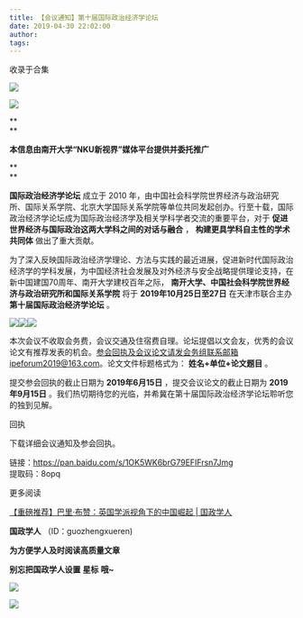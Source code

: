 ```yaml
---
title: 【会议通知】第十届国际政治经济学论坛
date: 2019-04-30 22:02:00
author: 
tags: 
---
```



收录于合集

  

![](/images/3195/2.gif)

![](/images/3195/3.png)  

**  
**

**本信息由南开大学“NKU新视界”媒体平台提供并委托推广**

 **  
**

**国际政治经济学论坛** 成立于 2010
年，由中国社会科学院世界经济与政治研究所、国际关系学院、北京大学国际关系学院等单位共同发起创办。行至十载，国际政治经济学论坛成为国际政治经济学及相关学科学者交流的重要平台，对于
**促进世界经济与国际政治这两大学科之间的对话与融合** ， **构建更具学科自主性的学术共同体** 做出了重大贡献。

为了深入反映国际政治经济学理论、方法与实践的最近进展，促进新时代国际政治经济学的学科发展，为中国经济社会发展及对外经济与安全战略提供理论支持，在新中国建国70周年、南开大学建校百年之际，
**南开大学、中国社会科学院世界经济与政治研究所和国际关系学院** 将于 **2019年10月25日至27日** 在天津市联合主办
**第十届国际政治经济学论坛** 。

![](/images/3195/4.png)![](/images/3195/5.jpeg)![](/images/3195/6.png)

本次会议不收取会务费，会议交通及住宿费自理。论坛提倡以文会友，优秀的会议论文有推荐发表的机会。参会回执及会议论文请发会务组联系邮箱ipeforum2019@163.com。论文文件标题格式为：
**姓名+单位+论文题目** 。

提交参会回执的截止日期为 **2019年6月15日** ，提交会议论文的截止日期为 **2019年9月15日**
。我们热切期待您的光临，并希冀在第十届国际政治经济学论坛聆听您的独到见解。

回执

下载详细会议通知及参会回执。

链接：https://pan.baidu.com/s/1OK5WK6brG79EFIFrsn7Jmg  
提取码：8opq

  

  

更多阅读

[【重磅推荐】巴里·布赞：英国学派视角下的中国崛起 |
国政学人](http://mp.weixin.qq.com/s?__biz=MzI3MTYzMzE5Mw==&mid=2247489394&idx=1&sn=1699017a6fcabe15d599c00751470a2e&chksm=eb3f8934dc48002288f0a19989586b155b87a4bfb1f9cb3d7954d27aa15c1c128f78c6b1c1da&scene=21#wechat_redirect)  

  

 **国政学人** （ID：guozhengxueren)

  

 **为方便学人及时阅读高质量文章**

 **别忘把国政学人设置** **星标** **哦~**

![](/images/3195/7.gif)

![](/images/3195/8.gif)

